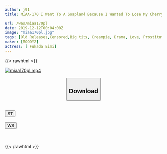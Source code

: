 ```yaml
---
author: j91
title: MIAA-170 I Went To A Soapland Because I Wanted To Lose My Cherry Boy Virginity, And There, I Met Somebody Like An Elder Sister Who Was So Sweet And Erotic That She Became My First Love. Eimi Fukada

url: /was/miaa170pl
date: 2019-12-12T00:04:00Z
image: "miaa170pl.jpg"
tags: [Old Releases,Censored,Big tits, Creampie, Drama, Love, Prostitutes, Soapland ]
maker: [MOODYZ]
actress: [ Fukada Eimi]
---
```



{{< rawhtml >}}

<div class="video" data-videoid="vDOzYJ9pK1cYGa">
    <a href="javascript:;">
        <img src="/was/miaa170pl/miaa170pl.jpg" width="WIDTH" height="HEIGHT" alt="miaa170pl.mp4" loading="lazy">
    </a>
</div>

<script type="text/javascript" src="https://j91.asia/asset/on-demand-st.js"></script>

<br>
  <link rel="stylesheet" href="https://j91.asia/asset/bs5.css">
  
  <center>
  <button class="btn btn-primary" type="button" data-bs-toggle="collapse" data-bs-target=".multi-collapse" aria-expanded="false" aria-controls="multiCollapseExample1 multiCollapseExample2"><h2>Download</h2></button></center>
</p>
<div class="row">
  <div class="col">
    <div class="collapse multi-collapse" id="multiCollapseExample1">
      <div class="card card-body">
	      	      <br>
<div class="buttons">  
<a href="https://streamtape.to/v/vDOzYJ9pK1cYGa" target="_blank"><button class="btn-hover color-3"><i class="fa fa-download"></i> ST</button></a></div>
    </div>
  </div>
</div>
  <div class="col">
    <div class="collapse multi-collapse" id="multiCollapseExample2">
      <div class="card card-body">
	      <br>
<div class="buttons">
    <a href="https://wolfstream.tv/rbo5hulow1d5" target="_blank"><button class="btn-hover color-8"><i class="fa fa-download"></i> WS</button></a></div>
<br><br>
      </div>
    </div>
  </div>
</div>

{{< /rawhtml >}}